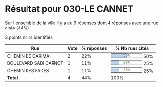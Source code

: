 # Résultat pour 030-LE CANNET

Sur l'ensemble de la ville il y a eu 9 réponses dont 4 réponses avec une rue citée (44%)

3 points noirs identifiés

| Rue | Vote | % réponses | % Nb rues cités|
|-----|------|------------|----------------|
| CHEMIN DE CARIMAI | 2 | 22% | <img src="../../img/bar_50.gif" />&nbsp;50%|
| BOULEVARD SADI CARNOT | 1 | 11% | <img src="../../img/bar_25.gif" />&nbsp;25%|
| CHEMIN DES FADES | 1 | 11% | <img src="../../img/bar_25.gif" />&nbsp;25%|
| **Total** | 4 | 44% | 100%|

